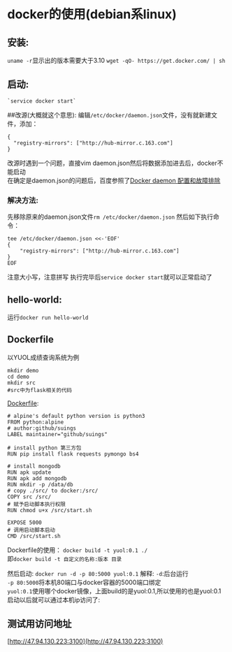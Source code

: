 # docker的使用(debian系linux)


## 安装:  
`uname -r`显示出的版本需要大于3.10
`wget -qO- https://get.docker.com/ | sh`
## 启动:
    `service docker start`
##改源(大概就这个意思):
编辑`/etc/docker/daemon.json`文件，没有就新建文件，添加：
```
{
  "registry-mirrors": ["http://hub-mirror.c.163.com"]
}
```
改源时遇到一个问题，直接vim daemon.json然后将数据添加进去后，docker不能启动  
在确定是daemon.json的问题后，百度参照了[Docker daemon 配置和故障排除](https://blog.csdn.net/warrior_0319/article/details/78407172?locationNum=10&fps=1)  
### 解决方法:
先移除原来的daemon.json文件`rm /etc/docker/daemon.json`
然后如下执行命令：
```
tee /etc/docker/daemon.json <<-'EOF'
{
    "registry-mirrors": ["http://hub-mirror.c.163.com"]
}
EOF
```
注意大小写，注意拼写
执行完毕后`service docker start`就可以正常启动了
## hello-world:
运行`docker run hello-world`

## Dockerfile
以YUOL成绩查询系统为例
```
mkdir demo
cd demo
mkdir src
#src中为flask相关的代码
```

[Dockerfile](Dockerfile):
```
# alpine's default python version is python3
FROM python:alpine 
# author:github/suings
LABEL maintainer="github/suings"

# install python 第三方包 
RUN pip install flask requests pymongo bs4

# install mongodb
RUN apk update
RUN apk add mongodb 
RUN mkdir -p /data/db
# copy ./src/ to docker:/src/
COPY src /src/
# 赋予启动脚本执行权限
RUN chmod u+x /src/start.sh

EXPOSE 5000
# 调用启动脚本启动
CMD /src/start.sh
```

Dockerfile的使用：
`docker build -t yuol:0.1 ./`  
即`docker build -t 自定义的名称:版本 目录`

然后启动:
`docker run -d -p 80:5000 yuol:0.1`
解释:
`-d`:后台运行  
`-p 80:5000`将本机80端口与docker容器的5000端口绑定  
`yuol:0.1`使用哪个docker镜像，上面build的是yuol:0.1,所以使用的也是yuol:0.1  
启动以后就可以通过本机ip访问了:

## 测试用访问地址
[http://47.94.130.223:3100](http://47.94.130.223:3100)